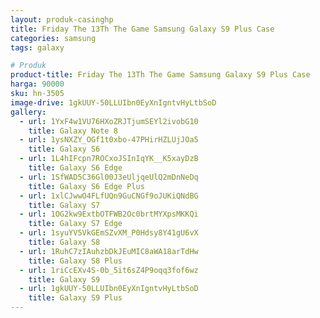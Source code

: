 ```yaml
---
layout: produk-casinghp
title: Friday The 13Th The Game Samsung Galaxy S9 Plus Case
categories: samsung
tags: galaxy

# Produk
product-title: Friday The 13Th The Game Samsung Galaxy S9 Plus Case
harga: 90000
sku: hn-3505
image-drive: 1gkUUY-50LLUIbn0EyXnIgntvHyLtbSoD
gallery:
  - url: 1YxF4w1VU76HXoZRJTjumSEYl2ivobG10
    title: Galaxy Note 8
  - url: 1ysNXZY_OGf1t0xbo-47PHirHZLUjJOa5
    title: Galaxy S6
  - url: 1L4hIFcpn7ROCxoJSInIqYK__K5xayDzB
    title: Galaxy S6 Edge
  - url: 1SfWAD5C36Gl00J3eUljqeUlQ2mDnNeDq
    title: Galaxy S6 Edge Plus
  - url: 1xlCJwwO4FLfUQn9GuCNGf9oJUKiQNdBG
    title: Galaxy S7
  - url: 1OG2kw9ExtbOTFWB2Oc0brtMYXpsMKKQi
    title: Galaxy S7 Edge
  - url: 1syuYV5VkGEmSZvXM_P0Hdsy8Y41gU6vX
    title: Galaxy S8
  - url: 1RuhC7zIAuhzbDkJEuMIC8aWA18arTdHw
    title: Galaxy S8 Plus
  - url: 1riCcEXv4S-0b_5it6sZ4P9oqq3fof6wz
    title: Galaxy S9
  - url: 1gkUUY-50LLUIbn0EyXnIgntvHyLtbSoD
    title: Galaxy S9 Plus
---
```

